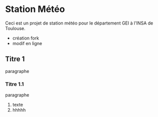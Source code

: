 # Station Météo
Ceci est un projet de station météo pour le département GEI à l'INSA de Toulouse.

- création fork 
- modif en ligne

## Titre 1
paragraphe

### Titre 1.1
paragraphe

1. texte
2. hhhhh
